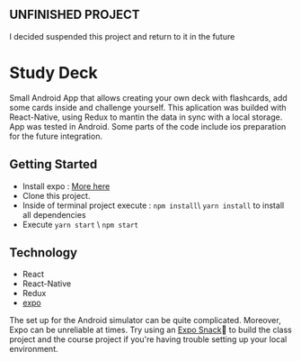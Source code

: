 ## UNFINISHED PROJECT 
I decided suspended this project and return to it in the future

# Study Deck
Small Android App that allows creating your own deck with flashcards, add some cards inside and challenge yourself.
This aplication was builded with React-Native, using Redux to mantin the data in sync with a local storage.
App was tested in Android. Some parts of the code include ios preparation for the future integration.  

## Getting Started
- Install expo : [More here](https://docs.expo.io/versions/latest/introduction/installation)
- Clone this project.
- Inside of terminal project execute : ``npm install``\ ``yarn install``  to install all dependencies
- Execute ``yarn start`` \   ``npm start``

## Technology
- React 
- React-Native
- Redux
- [expo](https://docs.expo.io/versions/v31.0.0/)

The set up for the Android simulator can be quite complicated. Moreover, Expo can be unreliable at times. Try using an <a target="_blank" href="https://snack.expo.io">Expo Snack</a>🍎 to build the class project and the course project if you're having trouble setting up your local environment.
